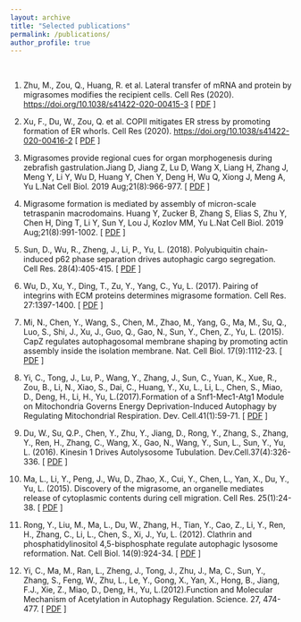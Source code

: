 ```yaml
---
layout: archive
title: "Selected publications"
permalink: /publications/
author_profile: true
---
```

<br>

1. Zhu, M., Zou, Q., Huang, R. et al. Lateral transfer of mRNA and protein by migrasomes modifies the recipient cells. Cell Res (2020). https://doi.org/10.1038/s41422-020-00415-3 [ [PDF](https://github.com/LiYuLab/figures-for-liyu-lab-page/raw/master/publications/Lateral%20transfer%20of%20mRNA%20and%20protein%20by%20migrasomes%20modifies%20the%20recipient%20cells.pdf) ]

2. Xu, F., Du, W., Zou, Q. et al. COPII mitigates ER stress by promoting formation of ER whorls. Cell Res (2020). https://doi.org/10.1038/s41422-020-00416-2 [ [PDF](https://github.com/LiYuLab/figures-for-liyu-lab-page/raw/master/publications/COPII%20mitigates%20ER%20stress%20by%20promoting%20formation%20of%20ER%20whorls.pdf) ]

1. Migrasomes provide regional cues for organ morphogenesis during zebrafish gastrulation.Jiang D, Jiang Z, Lu D, Wang X, Liang H, Zhang J, Meng Y, Li Y, Wu D, Huang Y, Chen Y, Deng H, Wu Q, Xiong J, Meng A, Yu L.Nat Cell Biol. 2019 Aug;21(8):966-977. [ [PDF](https://github.com/LiYuLab/figures-for-liyu-lab-page/raw/master/publications/Migrasomes%20provide%20regional%20cues%20for%20organ%20morphogenesis%20during%20zebrafish%20gastrulation.pdf) ]

2. Migrasome formation is mediated by assembly of micron-scale tetraspanin macrodomains. Huang Y, Zucker B, Zhang S, Elias S, Zhu Y, Chen H, Ding T, Li Y, Sun Y, Lou J, Kozlov MM, Yu L.Nat Cell Biol. 2019 Aug;21(8):991-1002. [ [PDF](https://github.com/LiYuLab/figures-for-liyu-lab-page/raw/master/publications/Migrasome%20formation%20is%20mediated%20by%20assembly%20of%20micron-scale%20tetraspanin%20macrodomains.pdf) ]

3. Sun, D., Wu, R., Zheng, J., Li, P., Yu, L. (2018). Polyubiquitin chain-induced p62 phase separation drives autophagic cargo segregation. Cell Res. 28(4):405-415. [ [PDF](https://github.com/LiYuLab/figures-for-liyu-lab-page/raw/master/publications/Polyubiquitin%20chain-induced%20p62%20phase%20separation%20drives%20autophagic%20cargo%20segregation.pdf) ]

4. Wu, D., Xu, Y., Ding, T., Zu, Y., Yang, C., Yu, L. (2017). Pairing of integrins with ECM proteins determines migrasome formation. Cell Res. 27:1397-1400. [ [PDF](https://github.com/LiYuLab/figures-for-liyu-lab-page/raw/master/publications/Pairing%20of%20integrins%20with%20ECM%20proteins%20determines%20migrasome%20formation.pdf) ]

5. Mi, N., Chen, Y., Wang, S., Chen, M., Zhao, M., Yang, G., Ma, M., Su, Q., Luo, S., Shi, J., Xu, J., Guo, Q., Gao, N., Sun, Y., Chen, Z., Yu, L. (2015). CapZ regulates autophagosomal membrane shaping by promoting actin assembly inside the isolation membrane. Nat. Cell Biol. 17(9):1112-23. [ [PDF](https://github.com/LiYuLab/figures-for-liyu-lab-page/raw/master/publications/CapZ%20regulates%20autophagosomal%20membrane%20shaping%20by%20promoting%20actin%20assembly%20inside%20the%20isolation%20membrane.pdf) ]

6. Yi, C., Tong, J., Lu, P., Wang, Y., Zhang, J., Sun, C., Yuan, K., Xue,  R., Zou, B., Li, N., Xiao, S., Dai, C., Huang, Y., Xu, L., Li, L., Chen, S., Miao, D., Deng, H., Li, H., Yu, L.(2017).Formation of a Snf1-Mec1-Atg1 Module on Mitochondria Governs Energy Deprivation-Induced Autophagy by Regulating Mitochondrial Respiration. Dev. Cell.41(1):59-71. [ [PDF](https://github.com/LiYuLab/figures-for-liyu-lab-page/raw/master/publications/Formation%20of%20a%20Snf1-Mec1-Atg1%20Module%20on%20Mitochondria%20Governs%20Energy%20Deprivation-Induced%20Autophagy%20by%20Regulating%20Mitochondrial%20Respiration.pdf) ]

7. Du, W., Su, Q.P., Chen, Y., Zhu, Y., Jiang, D., Rong, Y., Zhang, S., Zhang, Y., Ren, H., Zhang, C., Wang, X., Gao, N., Wang, Y., Sun, L., Sun, Y., Yu, L. (2016). Kinesin 1 Drives Autolysosome Tubulation. Dev.Cell.37(4):326-336. [ [PDF](https://github.com/LiYuLab/figures-for-liyu-lab-page/raw/master/publications/Kinesin%201%20Drives%20Autolysosome%20Tubulation.pdf) ]

8. Ma, L., Li, Y., Peng, J., Wu, D., Zhao, X., Cui, Y., Chen, L., Yan, X., Du, Y., Yu, L. (2015). Discovery of the migrasome, an organelle mediates release of cytoplasmic contents during cell migration. Cell Res. 25(1):24-38. [ [PDF](https://github.com/LiYuLab/figures-for-liyu-lab-page/raw/master/publications/Discovery%20of%20the%20migrasome%2C%20an%20organelle%20mediating%20release%20of%20cytoplasmic%20contents%20during%20cell%20migration.pdf) ]

9. Rong, Y., Liu, M., Ma, L., Du, W., Zhang, H., Tian, Y., Cao, Z., Li, Y., Ren, H., Zhang, C., Li, L., Chen, S., Xi, J., Yu, L. (2012). Clathrin and phosphatidylinositol 4,5-bisphosphate regulate autophagic lysosome reformation. Nat. Cell Biol. 14(9):924-34. [ [PDF](https://github.com/LiYuLab/figures-for-liyu-lab-page/raw/master/publications/Clathrin%20and%20phosphatidylinositol%204%2C5-bisphosphate%20regulate%20autophagic%20lysosome%20reformation.pdf) ]

10. Yi, C., Ma, M., Ran, L., Zheng, J., Tong, J., Zhu, J., Ma, C., Sun, Y., Zhang, S., Feng, W., Zhu, L., Le, Y., Gong, X., Yan, X., Hong, B., Jiang, F.J., Xie, Z., Miao, D., Deng, H., Yu, L.(2012).Function and Molecular Mechanism of Acetylation in Autophagy Regulation. Science. 27, 474-477. [ [PDF](https://github.com/LiYuLab/figures-for-liyu-lab-page/raw/master/publications/Function%20and%20Molecular%20Mechanism%20of%20Acetylation%20in%20Autophagy%20Regulation.pdf) ]